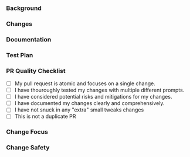 <!-- 📢 Announcement
We've recently noticed an increase in pull requests focusing on combining multiple changes. While the intentions behind these PRs are appreciated, it's essential to maintain a clean and manageable git history. To ensure the quality of our repository, we kindly ask you to adhere to the following guidelines when submitting PRs:

Focus on a single, specific change.
Do not include any unrelated or "extra" modifications.
Provide clear documentation and explanations of the changes made.
Ensure diffs are limited to the intended lines — no applying preferred formatting styles or line endings (unless that's what the PR is about).
For guidance on committing only the specific lines you have changed, refer to this helpful video: https://youtu.be/8-hSNHHbiZg

By following these guidelines, your PRs are more likely to be merged quickly after testing, as long as they align with the project's overall direction. -->

### Background
<!-- Provide a concise overview of the rationale behind this change. Include relevant context, prior discussions, or links to related issues. Ensure that the change aligns with the project's overall direction. -->

### Changes
<!-- Describe the specific, focused change made in this pull request. Detail the modifications clearly and avoid any unrelated or "extra" changes. -->

### Documentation
<!-- Explain how your changes are documented, such as in-code comments or external documentation. Ensure that the documentation is clear, concise, and easy to understand. -->

### Test Plan
<!-- Describe how you tested this functionality. Include steps to reproduce, relevant test cases, and any other pertinent information. -->

### PR Quality Checklist
- [ ] My pull request is atomic and focuses on a single change.
- [ ] I have thouroughly tested my changes with multiple different prompts.
- [ ] I have considered potential risks and mitigations for my changes.
- [ ] I have documented my changes clearly and comprehensively.
- [ ] I have not snuck in any "extra" small tweaks changes <!-- Submit these as seperate Pull Reqests, they are the easiest to merge! -->
- [ ] This is not a duplicate PR <!-- If it's a defect many people submit the same thing -->

<!-- Explain how you tested this functionality. Include the steps to reproduce and any relevant test cases. -->

### Change Focus

<!-- As there are many PRs, only quality PRs will be merged. This means that the PRs should be focused: 
 
- if it's linting it should only include linting, such as changed whitespace, alignment, double empty lines etc
- if it's refactoring, refactor one thing
- if it's a new feature, make it so it doesn't complicate the installation procedure, especially for Windows users
- if it does complicate it, make it entirely optional. Make sure the dummy .env is not littered with variables 99% of beginner users won't need.

-->


### Change Safety

<!-- If you haven't added tests, please explain why. If you have, check the appropriate box. If you've ensured your PR is atomic and well-documented, check the corresponding boxes. -->

<!-- By submitting this, I agree that my pull request should be closed if I do not fill this out or follow the guide lines. -->
